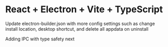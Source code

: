 # React + Electron + Vite + TypeScript

Update electron-builder.json with more config settings such as change install location, desktop shortcut, and delete all appdata on uninstall

Adding IPC with type safety next